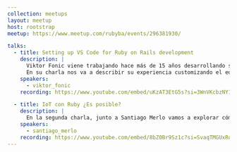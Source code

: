 ```yaml
---
collection: meetups
layout: meetup
host: rootstrap
meetup: https://www.meetup.com/rubyba/events/296381930/

talks:
  - title: Setting up VS Code for Ruby on Rails development
    description: |
      Viktor Fonic viene trabajando hace más de 15 años desarrollando software y a lo largo de su carrera ha usado diferentes IDEs y editores de texto. En los últimos 5 años ha estado usado VS Code.
      En su charla nos va a describir su experiencia customizando el editor para trabajar de manera más eficiente. Nos contará sobre algunas de las extensiones más populares y otras no tan conocidas (como Bust a gem, Custom CSS and JS loader), como hacer macros y configurar los keybindings para realizar acciones con pocos tecleos.
    speakers:
      - viktor_fonic
    recording: https://www.youtube.com/embed/uKzAT3EtG5s?si=3WnVKcbzNY1ogN9D

  - title: IoT con Ruby ¿Es posible?
    description: |
      En la segunda charla, junto a Santiago Merlo vamos a explorar cómo se lleva Ruby con IoT en la Raspberry Pi. Veremos algunos ejemplos básicos y charlaremos sobre lo bueno, lo malo y lo no tan bonito de usar Ruby para el Internet de las Cosas. ¿Es realmente práctico o solo es para entusiastas del lenguaje?
    speakers:
      - santiago_merlo
    recording: https://www.youtube.com/embed/8bZ0Br9Sz1c?si=SvaqTMGUxRoHaTOg
---
```

